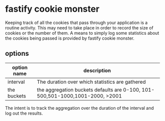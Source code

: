 # fastify cookie monster

Keeping track of all the cookies that pass through your application is a routine activity. This may need to take place
in order to record the size of cookies or the number of them. A means to simply log some statistics about the cookies
being passed is provided by fastify cookie monster.

## options

| option name | description |
|----------|----------|
| interval | The duration over which statistics are gathered |
| the buckets | the aggregation buckets defaults are 0-100, 101-500,501-1000,1001-2000, >2001|

The intent is to track the aggregation over the duration of the interval and log out the results.

